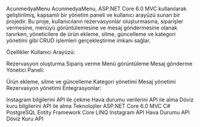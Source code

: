 AcunmedyaMenu
AcunmedyaMenu, ASP.NET Core 6.0 MVC kullanılarak geliştirilmiş, kapsamlı bir yönetim paneli ve kullanıcı arayüzü sunan bir projedir. Bu proje, kullanıcıların rezervasyonlar oluşturmasına, siparişler vermesine, menüyü görüntülemesine ve mesaj göndermesine olanak tanırken, yöneticilere de ürün ekleme, silme, güncelleme ve kategori yönetimi gibi CRUD işlemleri gerçekleştirme imkanı sağlar.

Özellikler
Kullanıcı Arayüzü:

Rezervasyon oluşturma
Sipariş verme
Menü görüntüleme
Mesaj gönderme
Yönetici Paneli:

Ürün ekleme, silme ve güncelleme
Kategori yönetimi
Mesaj yönetimi
Rezervasyon yönetimi
Entegrasyonlar:

Instagram bilgilerini API ile çekme
Hava durumu verilerini API ile alma
Döviz kuru bilgilerini API ile alma
Teknolojiler
ASP.NET Core 6.0 MVC
C#
PostgreSQL
Entity Framework Core
LINQ
Instagram API
Hava Durumu API
Döviz Kuru API

